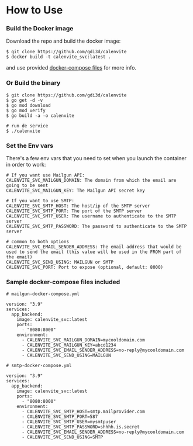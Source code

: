 # How to Use

### Build the Docker image

Download the repo and build the docker image:  
  
  ```
  $ git clone https://github.com/gdi3d/calenvite
  $ docker build -t calenvite_svc:latest .
  ```
 and use provided [docker-compose files](#Sample-docker-compose-files-included) for more info.

### Or Build the binary

```
$ git clone https://github.com/gdi3d/calenvite
$ go get -d -v
$ go mod download
$ go mod verify
$ go build -a -o calenvite

# run de service
$ ./calenvite
```

### Set the Env vars

There's a few env vars that you need to set when you launch the container in order to work:

```
# If you want use Mailgun API:
CALENVITE_SVC_MAILGUN_DOMAIN: The domain from which the email are going to be sent
CALENVITE_SVC_MAILGUN_KEY: The Mailgun API secret key

# If you want to use SMTP:
CALENVITE_SVC_SMTP_HOST: The host/ip of the SMTP server
CALENVITE_SVC_SMTP_PORT: The port of the SMTP server
CALENVITE_SVC_SMTP_USER: The username to authenticate to the SMTP server
CALENVITE_SVC_SMTP_PASSWORD: The password to authenticate to the SMTP server

# common to both options
CALENVITE_SVC_EMAIL_SENDER_ADDRESS: The email address that would be used to send the email (this value will be used in the FROM part of the email)
CALENVITE_SVC_SEND_USING: MAILGUN or SMTP
CALENVITE_SVC_PORT: Port to expose (optional, default: 8000)
```

### Sample docker-compose files included

```
# mailgun-docker-compose.yml

version: "3.9"
services:
  app_backend:
    image: calenvite_svc:latest
    ports:
      - "8080:8000"
    environment:
      - CALENVITE_SVC_MAILGUN_DOMAIN=mycooldomain.com
      - CALENVITE_SVC_MAILGUN_KEY=abcd1234
      - CALENVITE_SVC_EMAIL_SENDER_ADDRESS=no-reply@mycooldomain.com
      - CALENVITE_SVC_SEND_USING=MAILGUN
```


```
# smtp-docker-compose.yml

version: "3.9"
services:
  app_backend:
    image: calenvite_svc:latest
    ports:
      - "8080:8000"
    environment:
      - CALENVITE_SVC_SMTP_HOST=smtp.mailprovider.com
      - CALENVITE_SVC_SMTP_PORT=587
      - CALENVITE_SVC_SMTP_USER=mysmtpuser
      - CALENVITE_SVC_SMTP_PASSWORD=shhhh.is.secret
      - CALENVITE_SVC_EMAIL_SENDER_ADDRESS=no-reply@mycooldomain.com
      - CALENVITE_SVC_SEND_USING=SMTP
```